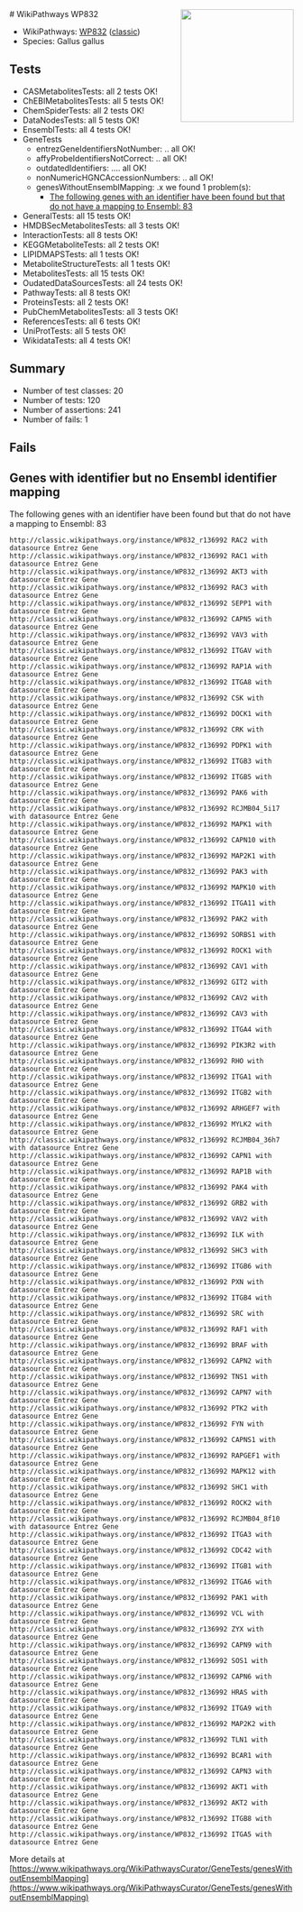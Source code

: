 <img style="float: right; width: 200px" src="https://upload.wikimedia.org/wikipedia/commons/thumb/8/83/Wplogo_with_text_500.png/640px-Wplogo_with_text_500.png" />
# WikiPathways WP832

* WikiPathways: [WP832](https://wikipathways.org/pathways/WP832) ([classic](https://classic.wikipathways.org/instance/WP832))
* Species: Gallus gallus
## Tests
* CASMetabolitesTests: all 2 tests OK!
* ChEBIMetabolitesTests: all 5 tests OK!
* ChemSpiderTests: all 2 tests OK!
* DataNodesTests: all 5 tests OK!
* EnsemblTests: all 4 tests OK!
* GeneTests
    * entrezGeneIdentifiersNotNumber: .. all OK!
    * affyProbeIdentifiersNotCorrect: .. all OK!
    * outdatedIdentifiers: .... all OK!
    * nonNumericHGNCAccessionNumbers: .. all OK!
    * genesWithoutEnsemblMapping: .x we found 1 problem(s):
        * [The following genes with an identifier have been found but that do not have a mapping to Ensembl: 83](#c4e543e9)
* GeneralTests: all 15 tests OK!
* HMDBSecMetabolitesTests: all 3 tests OK!
* InteractionTests: all 8 tests OK!
* KEGGMetaboliteTests: all 2 tests OK!
* LIPIDMAPSTests: all 1 tests OK!
* MetaboliteStructureTests: all 1 tests OK!
* MetabolitesTests: all 15 tests OK!
* OudatedDataSourcesTests: all 24 tests OK!
* PathwayTests: all 8 tests OK!
* ProteinsTests: all 2 tests OK!
* PubChemMetabolitesTests: all 3 tests OK!
* ReferencesTests: all 6 tests OK!
* UniProtTests: all 5 tests OK!
* WikidataTests: all 4 tests OK!


## Summary

* Number of test classes: 20
* Number of tests: 120
* Number of assertions: 241
* Number of fails: 1

## Fails

<a name="c4e543e9" />

## Genes with identifier but no Ensembl identifier mapping

The following genes with an identifier have been found but that do not have a mapping to Ensembl: 83
```
http://classic.wikipathways.org/instance/WP832_r136992 RAC2 with datasource Entrez Gene
http://classic.wikipathways.org/instance/WP832_r136992 RAC1 with datasource Entrez Gene
http://classic.wikipathways.org/instance/WP832_r136992 AKT3 with datasource Entrez Gene
http://classic.wikipathways.org/instance/WP832_r136992 RAC3 with datasource Entrez Gene
http://classic.wikipathways.org/instance/WP832_r136992 SEPP1 with datasource Entrez Gene
http://classic.wikipathways.org/instance/WP832_r136992 CAPN5 with datasource Entrez Gene
http://classic.wikipathways.org/instance/WP832_r136992 VAV3 with datasource Entrez Gene
http://classic.wikipathways.org/instance/WP832_r136992 ITGAV with datasource Entrez Gene
http://classic.wikipathways.org/instance/WP832_r136992 RAP1A with datasource Entrez Gene
http://classic.wikipathways.org/instance/WP832_r136992 ITGA8 with datasource Entrez Gene
http://classic.wikipathways.org/instance/WP832_r136992 CSK with datasource Entrez Gene
http://classic.wikipathways.org/instance/WP832_r136992 DOCK1 with datasource Entrez Gene
http://classic.wikipathways.org/instance/WP832_r136992 CRK with datasource Entrez Gene
http://classic.wikipathways.org/instance/WP832_r136992 PDPK1 with datasource Entrez Gene
http://classic.wikipathways.org/instance/WP832_r136992 ITGB3 with datasource Entrez Gene
http://classic.wikipathways.org/instance/WP832_r136992 ITGB5 with datasource Entrez Gene
http://classic.wikipathways.org/instance/WP832_r136992 PAK6 with datasource Entrez Gene
http://classic.wikipathways.org/instance/WP832_r136992 RCJMB04_5i17 with datasource Entrez Gene
http://classic.wikipathways.org/instance/WP832_r136992 MAPK1 with datasource Entrez Gene
http://classic.wikipathways.org/instance/WP832_r136992 CAPN10 with datasource Entrez Gene
http://classic.wikipathways.org/instance/WP832_r136992 MAP2K1 with datasource Entrez Gene
http://classic.wikipathways.org/instance/WP832_r136992 PAK3 with datasource Entrez Gene
http://classic.wikipathways.org/instance/WP832_r136992 MAPK10 with datasource Entrez Gene
http://classic.wikipathways.org/instance/WP832_r136992 ITGA11 with datasource Entrez Gene
http://classic.wikipathways.org/instance/WP832_r136992 PAK2 with datasource Entrez Gene
http://classic.wikipathways.org/instance/WP832_r136992 SORBS1 with datasource Entrez Gene
http://classic.wikipathways.org/instance/WP832_r136992 ROCK1 with datasource Entrez Gene
http://classic.wikipathways.org/instance/WP832_r136992 CAV1 with datasource Entrez Gene
http://classic.wikipathways.org/instance/WP832_r136992 GIT2 with datasource Entrez Gene
http://classic.wikipathways.org/instance/WP832_r136992 CAV2 with datasource Entrez Gene
http://classic.wikipathways.org/instance/WP832_r136992 CAV3 with datasource Entrez Gene
http://classic.wikipathways.org/instance/WP832_r136992 ITGA4 with datasource Entrez Gene
http://classic.wikipathways.org/instance/WP832_r136992 PIK3R2 with datasource Entrez Gene
http://classic.wikipathways.org/instance/WP832_r136992 RHO with datasource Entrez Gene
http://classic.wikipathways.org/instance/WP832_r136992 ITGA1 with datasource Entrez Gene
http://classic.wikipathways.org/instance/WP832_r136992 ITGB2 with datasource Entrez Gene
http://classic.wikipathways.org/instance/WP832_r136992 ARHGEF7 with datasource Entrez Gene
http://classic.wikipathways.org/instance/WP832_r136992 MYLK2 with datasource Entrez Gene
http://classic.wikipathways.org/instance/WP832_r136992 RCJMB04_36h7 with datasource Entrez Gene
http://classic.wikipathways.org/instance/WP832_r136992 CAPN1 with datasource Entrez Gene
http://classic.wikipathways.org/instance/WP832_r136992 RAP1B with datasource Entrez Gene
http://classic.wikipathways.org/instance/WP832_r136992 PAK4 with datasource Entrez Gene
http://classic.wikipathways.org/instance/WP832_r136992 GRB2 with datasource Entrez Gene
http://classic.wikipathways.org/instance/WP832_r136992 VAV2 with datasource Entrez Gene
http://classic.wikipathways.org/instance/WP832_r136992 ILK with datasource Entrez Gene
http://classic.wikipathways.org/instance/WP832_r136992 SHC3 with datasource Entrez Gene
http://classic.wikipathways.org/instance/WP832_r136992 ITGB6 with datasource Entrez Gene
http://classic.wikipathways.org/instance/WP832_r136992 PXN with datasource Entrez Gene
http://classic.wikipathways.org/instance/WP832_r136992 ITGB4 with datasource Entrez Gene
http://classic.wikipathways.org/instance/WP832_r136992 SRC with datasource Entrez Gene
http://classic.wikipathways.org/instance/WP832_r136992 RAF1 with datasource Entrez Gene
http://classic.wikipathways.org/instance/WP832_r136992 BRAF with datasource Entrez Gene
http://classic.wikipathways.org/instance/WP832_r136992 CAPN2 with datasource Entrez Gene
http://classic.wikipathways.org/instance/WP832_r136992 TNS1 with datasource Entrez Gene
http://classic.wikipathways.org/instance/WP832_r136992 CAPN7 with datasource Entrez Gene
http://classic.wikipathways.org/instance/WP832_r136992 PTK2 with datasource Entrez Gene
http://classic.wikipathways.org/instance/WP832_r136992 FYN with datasource Entrez Gene
http://classic.wikipathways.org/instance/WP832_r136992 CAPNS1 with datasource Entrez Gene
http://classic.wikipathways.org/instance/WP832_r136992 RAPGEF1 with datasource Entrez Gene
http://classic.wikipathways.org/instance/WP832_r136992 MAPK12 with datasource Entrez Gene
http://classic.wikipathways.org/instance/WP832_r136992 SHC1 with datasource Entrez Gene
http://classic.wikipathways.org/instance/WP832_r136992 ROCK2 with datasource Entrez Gene
http://classic.wikipathways.org/instance/WP832_r136992 RCJMB04_8f10 with datasource Entrez Gene
http://classic.wikipathways.org/instance/WP832_r136992 ITGA3 with datasource Entrez Gene
http://classic.wikipathways.org/instance/WP832_r136992 CDC42 with datasource Entrez Gene
http://classic.wikipathways.org/instance/WP832_r136992 ITGB1 with datasource Entrez Gene
http://classic.wikipathways.org/instance/WP832_r136992 ITGA6 with datasource Entrez Gene
http://classic.wikipathways.org/instance/WP832_r136992 PAK1 with datasource Entrez Gene
http://classic.wikipathways.org/instance/WP832_r136992 VCL with datasource Entrez Gene
http://classic.wikipathways.org/instance/WP832_r136992 ZYX with datasource Entrez Gene
http://classic.wikipathways.org/instance/WP832_r136992 CAPN9 with datasource Entrez Gene
http://classic.wikipathways.org/instance/WP832_r136992 SOS1 with datasource Entrez Gene
http://classic.wikipathways.org/instance/WP832_r136992 CAPN6 with datasource Entrez Gene
http://classic.wikipathways.org/instance/WP832_r136992 HRAS with datasource Entrez Gene
http://classic.wikipathways.org/instance/WP832_r136992 ITGA9 with datasource Entrez Gene
http://classic.wikipathways.org/instance/WP832_r136992 MAP2K2 with datasource Entrez Gene
http://classic.wikipathways.org/instance/WP832_r136992 TLN1 with datasource Entrez Gene
http://classic.wikipathways.org/instance/WP832_r136992 BCAR1 with datasource Entrez Gene
http://classic.wikipathways.org/instance/WP832_r136992 CAPN3 with datasource Entrez Gene
http://classic.wikipathways.org/instance/WP832_r136992 AKT1 with datasource Entrez Gene
http://classic.wikipathways.org/instance/WP832_r136992 AKT2 with datasource Entrez Gene
http://classic.wikipathways.org/instance/WP832_r136992 ITGB8 with datasource Entrez Gene
http://classic.wikipathways.org/instance/WP832_r136992 ITGA5 with datasource Entrez Gene
```

More details at [https://www.wikipathways.org/WikiPathwaysCurator/GeneTests/genesWithoutEnsemblMapping](https://www.wikipathways.org/WikiPathwaysCurator/GeneTests/genesWithoutEnsemblMapping)

